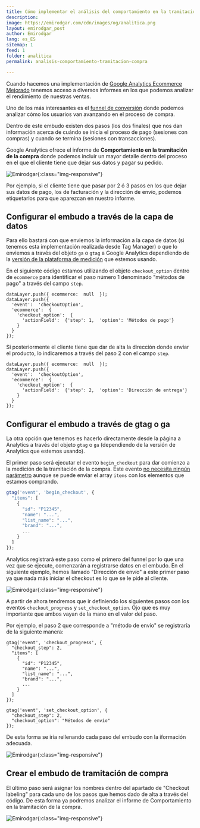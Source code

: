 ```yaml
---
title: Cómo implementar el análisis del comportamiento en la tramitación de la compra de Google Analytics Mejorado
description: 
image: https://emirodgar.com/cdn/images/og/analitica.png
layout: emirodgar_post
author: Emirodgar
lang: es_ES
sitemap: 1
feed: 1
folder: analitica
permalink: analisis-comportamiento-tramitacion-compra

--- 
```


Cuando hacemos una implementación de [Google Analytics Ecommerce Mejorado](https://emirodgar.com/analytics-ecommerce-capa-de-datos) tenemos acceso a diversos informes en los que podemos analizar el rendimiento de nuestras ventas.

Uno de los más interesantes es el [funnel de conversión](https://emirodgar.com/funnel-compra-ecommerce) donde podemos analizar cómo los usuarios van avanzando en el proceso de compra.

Dentro de este embudo existen dos pasos (los dos finales) que nos dan información acerca de cuándo se inicia el proceso de pago (sesiones con compras) y cuando se termina (sesiones con transacciones).

Google Analytics ofrece el informe de **Comportamiento en la tramitación de la compra** donde podemos incluir un mayor detalle dentro del proceso en el que el cliente tiene que dejar sus datos y pagar su pedido. 


![Emirodgar](https://i.imgur.com/XAjJXw5.png){:class="img-responsive"}

Por ejemplo, si el cliente tiene que pasar por 2 ó 3 pasos en los que dejar sus datos de pago, los de facturación y la dirección de envío, podemos etiquetarlos para que aparezcan en nuestro informe.

## Configurar el embudo a través de la capa de datos

Para ello bastará con que enviemos la información a la capa de datos (si tenemos esta implementación realizada desde Tag Manager) o que lo enviemos a través del objeto `ga` o `gtag` a Google Analytics dependiendo de la [versión de la plataforma de medición](https://emirodgar.com/versiones-google-analytics) que estemos usando.

En el siguiente código estamos utilizando el objeto `checkout_option` dentro de `ecommerce` para identificar el paso número 1 denominado "métodos de pago" a través del campo `step`.

    dataLayer.push({ ecommerce:  null  });   
    dataLayer.push({  
      'event':  'checkoutOption',  
      'ecommerce':  {  
        'checkout_option':  {  
          'actionField':  {'step': 1,  'option': 'Métodos de pago'}  
        }  
      }  
    });

  
Si posteriormente el cliente tiene que dar de alta la dirección donde enviar el producto, lo indicaremos a través del paso 2 con el campo `step`.
  

    dataLayer.push({ ecommerce:  null  });   
    dataLayer.push({  
      'event':  'checkoutOption',  
      'ecommerce':  {  
        'checkout_option':  {  
          'actionField':  {'step': 2,  'option': 'Dirección de entrega'}  
        }  
      }  
    });




## Configurar el embudo a través de gtag o ga

La otra opción que tenemos es hacerlo directamente desde la página a Analytics a través del objeto `gtag` o `ga` (dependiendo de la versión de Analytics que estemos usando).

El primer paso será ejecutar el evento `begin_checkout` para dar comienzo a la medición de la tramitación de la compra. Este evento [no necesita ningún parámetro](https://developers.google.com/gtagjs/reference/event#begin_checkout) aunque se puede enviar el array `items` con los elementos que estamos comprando. 

```js
gtag('event', 'begin_checkout', {
  "items": [
    {
      "id": "P12345",
      "name": "...",
      "list_name": "...",
      "brand": "...",
	  ...
    }
  ]
});
```

Analytics registrará este paso como el primero del funnel por lo que una vez que se ejecute, comenzarán a registrarse datos en el embudo. En el siguiente ejemplo, hemos llamado "Dirección de envío" a este primer paso ya que nada más iniciar el checkout es lo que se le pide al cliente.  

![Emirodgar](https://i.imgur.com/91NWTAH.png){:class="img-responsive"}

A partir de ahora tendremos que ir definiendo los siguientes pasos con los eventos `checkout_progress` y `set_checkout_option`. Ojo que es muy importante que ambos vayan de la mano en el valor del paso.

Por ejemplo, el paso 2 que corresponde a "método de envío" se registraría de la siguiente manera:

    gtag('event', 'checkout_progress', {
      "checkout_step": 2,
      "items": [
        {
          "id": "P12345",
          "name": "...",
          "list_name": "...",
          "brand": "...",
    	  ...
        }
      ]
    });
    
    gtag('event', 'set_checkout_option', {
      "checkout_step": 2,
      "checkout_option": "Métodos de envío"
    });

De esta forma se iría rellenando cada paso del embudo con la iformación adecuada.

![Emirodgar](https://i.imgur.com/7myyrsh.png){:class="img-responsive"}

## Crear el embudo de tramitación de compra

El último paso será asignar los nombres dentro del apartado de "Checkout labeling" para cada uno de los pasos que hemos dado de alta a través del código. De esta forma ya podremos analizar el informe de Comportamiento en la tramitación de la compra.

![Emirodgar](https://i.imgur.com/BBNXTRV.png){:class="img-responsive"}
<!--stackedit_data:
eyJoaXN0b3J5IjpbLTE3NjY5ODUzNjEsLTEzNDg2ODQ5NzgsMT
g1NTk4MTU2MywyMDAxNzUxNDk5LC0xMDQ2NTUwNDA4LC05NDE4
ODczNDEsMTgwNDAzNjc4MCwtMTYwNjYxMjk0OSwxMzI2NzAwND
Y3XX0=
-->